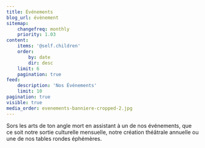 ```yaml
---
title: Événements
blog_url: évènement
sitemap:
    changefreq: monthly
    priority: 1.03
content:
    items: '@self.children'
    order:
        by: date
        dir: desc
    limit: 6
    pagination: true
feed:
    description: 'Nos Événements'
    limit: 10
pagination: true
visible: true
media_order: evenements-banniere-cropped-2.jpg
---
```


Sors les arts de ton angle mort en assistant à un de nos événements, que ce soit notre sortie culturelle mensuelle, notre création théâtrale annuelle ou une de nos tables rondes éphémères.